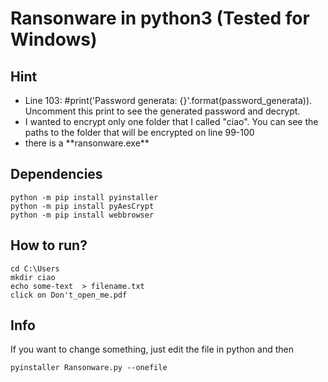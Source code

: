 # Ransonware in python3 (Tested for Windows)

## Hint


<ul>
  <li>Line 103: #print('Password generata: {}'.format(password_generata)). Uncomment this print to see the generated password and decrypt. </li>
  <li>I wanted to encrypt only one folder that I called "ciao". You can see the paths to the folder that will be encrypted on line 99-100</li>
  <li>there is a **ransonware.exe**</li>
</ul>

## Dependencies

```
python -m pip install pyinstaller
python -m pip install pyAesCrypt
python -m pip install webbrowser
```

## How to run?

```
cd C:\Users
mkdir ciao
echo some-text  > filename.txt
click on Don't_open_me.pdf
```
## Info

If you want to change something, just edit the file in python and then

```
pyinstaller Ransonware.py --onefile
```
